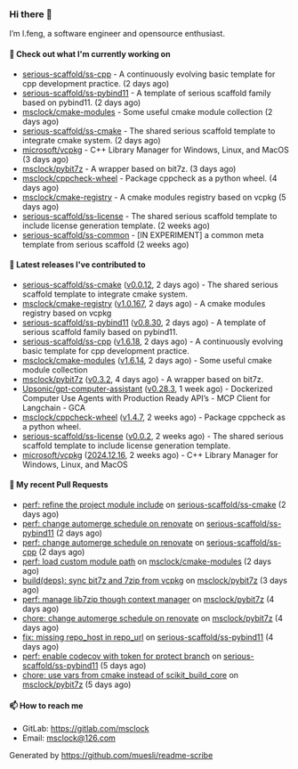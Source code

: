 ### Hi there 👋

I’m l.feng, a software engineer and opensource enthusiast.

#### 👷 Check out what I'm currently working on

- [serious-scaffold/ss-cpp](https://github.com/serious-scaffold/ss-cpp) - A continuously evolving basic template for cpp development practice. (2 days ago)
- [serious-scaffold/ss-pybind11](https://github.com/serious-scaffold/ss-pybind11) - A template of serious scaffold family based on pybind11. (2 days ago)
- [msclock/cmake-modules](https://github.com/msclock/cmake-modules) - Some useful cmake module collection (2 days ago)
- [serious-scaffold/ss-cmake](https://github.com/serious-scaffold/ss-cmake) - The shared serious scaffold template to integrate cmake system. (2 days ago)
- [microsoft/vcpkg](https://github.com/microsoft/vcpkg) - C&#43;&#43; Library Manager for Windows, Linux, and MacOS (3 days ago)
- [msclock/pybit7z](https://github.com/msclock/pybit7z) - A wrapper based on bit7z. (3 days ago)
- [msclock/cppcheck-wheel](https://github.com/msclock/cppcheck-wheel) - Package cppcheck as a python wheel. (4 days ago)
- [msclock/cmake-registry](https://github.com/msclock/cmake-registry) - A cmake modules registry based on vcpkg (5 days ago)
- [serious-scaffold/ss-license](https://github.com/serious-scaffold/ss-license) - The shared serious scaffold template to include license generation template. (2 weeks ago)
- [serious-scaffold/ss-common](https://github.com/serious-scaffold/ss-common) - [IN EXPERIMENT] a common meta template from serious scaffold (2 weeks ago)

#### 🔭 Latest releases I've contributed to

- [serious-scaffold/ss-cmake](https://github.com/serious-scaffold/ss-cmake) ([v0.0.12](https://github.com/serious-scaffold/ss-cmake/releases/tag/v0.0.12), 2 days ago) - The shared serious scaffold template to integrate cmake system.
- [msclock/cmake-registry](https://github.com/msclock/cmake-registry) ([v1.0.167](https://github.com/msclock/cmake-registry/releases/tag/v1.0.167), 2 days ago) - A cmake modules registry based on vcpkg
- [serious-scaffold/ss-pybind11](https://github.com/serious-scaffold/ss-pybind11) ([v0.8.30](https://github.com/serious-scaffold/ss-pybind11/releases/tag/v0.8.30), 2 days ago) - A template of serious scaffold family based on pybind11.
- [serious-scaffold/ss-cpp](https://github.com/serious-scaffold/ss-cpp) ([v1.6.18](https://github.com/serious-scaffold/ss-cpp/releases/tag/v1.6.18), 2 days ago) - A continuously evolving basic template for cpp development practice.
- [msclock/cmake-modules](https://github.com/msclock/cmake-modules) ([v1.6.14](https://github.com/msclock/cmake-modules/releases/tag/v1.6.14), 2 days ago) - Some useful cmake module collection
- [msclock/pybit7z](https://github.com/msclock/pybit7z) ([v0.3.2](https://github.com/msclock/pybit7z/releases/tag/v0.3.2), 4 days ago) - A wrapper based on bit7z.
- [Upsonic/gpt-computer-assistant](https://github.com/Upsonic/gpt-computer-assistant) ([v0.28.3](https://github.com/Upsonic/gpt-computer-assistant/releases/tag/v0.28.3), 1 week ago) - Dockerized Computer Use Agents with Production Ready API’s - MCP Client for Langchain - GCA
- [msclock/cppcheck-wheel](https://github.com/msclock/cppcheck-wheel) ([v1.4.7](https://github.com/msclock/cppcheck-wheel/releases/tag/v1.4.7), 2 weeks ago) - Package cppcheck as a python wheel.
- [serious-scaffold/ss-license](https://github.com/serious-scaffold/ss-license) ([v0.0.2](https://github.com/serious-scaffold/ss-license/releases/tag/v0.0.2), 2 weeks ago) - The shared serious scaffold template to include license generation template.
- [microsoft/vcpkg](https://github.com/microsoft/vcpkg) ([2024.12.16](https://github.com/microsoft/vcpkg/releases/tag/2024.12.16), 2 weeks ago) - C&#43;&#43; Library Manager for Windows, Linux, and MacOS

#### 🔨 My recent Pull Requests

- [perf: refine the project module include](https://github.com/serious-scaffold/ss-cmake/pull/25) on [serious-scaffold/ss-cmake](https://github.com/serious-scaffold/ss-cmake) (2 days ago)
- [perf: change automerge schedule on renovate](https://github.com/serious-scaffold/ss-pybind11/pull/94) on [serious-scaffold/ss-pybind11](https://github.com/serious-scaffold/ss-pybind11) (2 days ago)
- [perf: change automerge schedule on renovate](https://github.com/serious-scaffold/ss-cpp/pull/438) on [serious-scaffold/ss-cpp](https://github.com/serious-scaffold/ss-cpp) (2 days ago)
- [perf: load custom module path](https://github.com/msclock/cmake-modules/pull/139) on [msclock/cmake-modules](https://github.com/msclock/cmake-modules) (2 days ago)
- [build(deps): sync bit7z and 7zip from vcpkg](https://github.com/msclock/pybit7z/pull/29) on [msclock/pybit7z](https://github.com/msclock/pybit7z) (3 days ago)
- [perf: manage lib7zip though context manager](https://github.com/msclock/pybit7z/pull/27) on [msclock/pybit7z](https://github.com/msclock/pybit7z) (4 days ago)
- [chore: change automerge schedule on renovate](https://github.com/msclock/pybit7z/pull/26) on [msclock/pybit7z](https://github.com/msclock/pybit7z) (4 days ago)
- [fix: missing repo_host in repo_url](https://github.com/serious-scaffold/ss-pybind11/pull/93) on [serious-scaffold/ss-pybind11](https://github.com/serious-scaffold/ss-pybind11) (4 days ago)
- [perf: enable codecov with token for protect branch](https://github.com/serious-scaffold/ss-pybind11/pull/92) on [serious-scaffold/ss-pybind11](https://github.com/serious-scaffold/ss-pybind11) (5 days ago)
- [chore: use vars from cmake instead of scikit_build_core](https://github.com/msclock/pybit7z/pull/24) on [msclock/pybit7z](https://github.com/msclock/pybit7z) (5 days ago)

#### 📫 How to reach me

- GitLab: https://gitlab.com/msclock
- Email: msclock@126.com

Generated by https://github.com/muesli/readme-scribe
